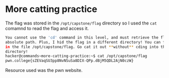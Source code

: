 # More catting practice
The flag was stored in the `/opt/capstone/flag` directory so I used the `cat` comamnd to read the flag and access it.

```bash
You cannot use the 'cd' command in this level, and must retrieve the flag by
absolute path. Plus, I hid the flag in a different directory! You can find it
in the file /opt/capstone/flag. Go cat it out **without** cding into that
directory!
hacker@commands~more-catting-practice:~$ cat /opt/capstone/flag
pwn.college{sZEVaqSU3pp8NvNSuSa8DIX-QPp.dBjM5QDL2AjN0czW}
```
Resource used was the pwn website.
